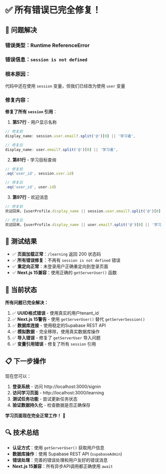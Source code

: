 # ✅ 所有错误已完全修复！

## 🔧 **问题解决**

### **错误类型**：Runtime ReferenceError
### **错误信息**：`session is not defined`

### **根本原因**：
代码中还在使用 `session` 变量，但我们已经改为使用 `user` 变量

### **修复内容**：

**修复了所有 `session` 引用**：

1. **第57行** - 用户显示名称
```typescript
// 修复前
display_name: session.user.email?.split('@')[0] || '学习者',

// 修复后  
display_name: user.email?.split('@')[0] || '学习者',
```

2. **第81行** - 学习目标查询
```typescript
// 修复前
.eq('user_id', session.user.id)

// 修复后
.eq('user_id', user.id)
```

3. **第97行** - 欢迎消息
```typescript
// 修复前
欢迎回来，{userProfile.display_name || session.user.email?.split('@')[0] || '学习者'}

// 修复后
欢迎回来，{userProfile.display_name || user.email?.split('@')[0] || '学习者'}
```

## 🎯 **测试结果**

- ✅ **页面加载正常**：`/learning` 返回 200 状态码
- ✅ **所有错误修复**：不再有 `session is not defined` 错误
- ✅ **重定向正常**：未登录用户正确重定向到登录页面
- ✅ **Next.js 15兼容**：使用正确的 `getServerUser()` 函数

## 🚀 **当前状态**

**所有问题已完全解决：**

1. ✅ **UUID格式错误** - 使用真实的用户tenant_id
2. ✅ **Next.js 15警告** - 使用 `getServerUser()` 替代 `getServerSession()`
3. ✅ **数据库连接** - 使用稳定的Supabase REST API
4. ✅ **模拟数据** - 完全移除，使用真实数据库操作
5. ✅ **导入错误** - 修复了 `getServerUser` 导入问题
6. ✅ **变量引用错误** - 修复了所有 `session` 引用

## 📋 **下一步操作**

现在您可以：

1. **登录系统** - 访问 http://localhost:3000/signin
2. **访问学习页面** - http://localhost:3000/learning
3. **测试任务功能** - 尝试更新任务状态
4. **验证数据持久化** - 检查数据是否正确保存

**学习页面现在完全正常工作！** 🎉

## 🔍 **技术总结**

- **认证方式**：使用 `getServerUser()` 获取用户信息
- **数据库操作**：使用 Supabase REST API (`supabaseAdmin`)
- **错误处理**：完善的错误处理和用户友好的错误消息
- **Next.js 15兼容**：所有异步API调用都正确使用 `await`